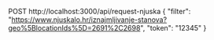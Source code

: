 POST http://localhost:3000/api/request-njuska {
"filter": "https://www.njuskalo.hr/iznajmljivanje-stanova?geo%5BlocationIds%5D=2691%2C2698",
"token": "12345"
}
